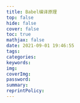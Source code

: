 ```yaml
---
title: Babel编译原理
top: false
hide: false
cover: false
toc: true
mathjax: false
date: 2021-09-01 19:46:55
tags:
categories:
keywords:
img:
coverImg:
password:
summary:
reprintPolicy:
---
```

